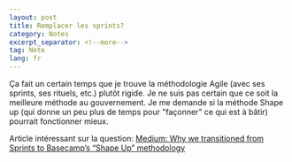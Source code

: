 ```yaml
---
layout: post
title: Remplacer les sprints? 
category: Notes
excerpt_separator: <!--more-->
tag: Note
lang: fr
---
```


Ça fait un certain temps que je trouve la méthodologie Agile (avec ses sprints, ses rituels, etc.) plutôt rigide. Je ne suis pas certain que ce soit la meilleure méthode au gouvernement. Je me demande si la méthode Shape up (qui donne un peu plus de temps pour "façonner" ce qui est à bâtir) pourrait fonctionner mieux. 

<!--more-->

Article intéressant sur la question:
[Medium: Why we transitioned from Sprints to Basecamp’s “Shape Up” methodology ](https://medium.com/adventures-in-consumer-technology/why-we-transitioned-from-sprints-to-basecamps-shape-up-f416114224e7)

